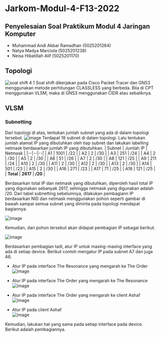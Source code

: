 # Jarkom-Modul-4-F13-2022

## Penyelesaian Soal Praktikum Modul 4 Jaringan Komputer

* Muhammad Andi Akbar Ramadhan (5025201264)
* Natya Madya Marciola	(5025201238)
* Neisa Hibatillah Alif	(5025201170)

## Topologi
![soal shift 4 1](https://user-images.githubusercontent.com/91374949/204077653-535e7221-0642-4e4d-884d-076b5f461ff6.png)
Soal shift dikerjakan pada Cisco Packet Tracer dan GNS3 menggunakan metode perhitungan CLASSLESS yang berbeda. Bila di CPT menggunakan VLSM, maka di GNS3 menggunakan CIDR atau sebaliknya.

## VLSM
### Subnetting
Dari topologi di atas, tentukan jumlah subnet yang ada di dalam topologi tersebut.
![image](https://user-images.githubusercontent.com/91374949/204084424-38d91c9f-c98a-4509-b1fd-e751134e55c0.png)
Terdapat 18 subnet di dalam topologi. Lalu tentukan jumlah alamat IP yang dibutuhkan oleh tiap subnet dan lakukan labelling netmask berdasarkan jumlah IP yang dibutuhkan.
| Subnet | Jumlah IP | Netmask |
|--|--|--|
| A1 | 1001 | /22 |
| A2 | 2 | /30 |
| A3 | 251 | /24 |
| A4 | 2 | /30 |
| A5 | 2 | /30 |
| A6 | 51 | /26 |
| A7 | 2 | /30 |
| A8 | 121 | /25 |
| A9 | 211 | /24 |
| A10 | 2 | /30 |
| A11 | 2 | /30 |
| A12 | 2 | /30 |
| A13 | 2 | /30 |
| A14 | 501 | /23 |
| A15 | 2 | /30 |
| A16 | 271 | /23 |
| A17 | 71 | /25 |
| A18 | 121 | /25 |
| **Total** | **2617** | **/20** |

Berdasarkan total IP dan netmask yang dibutuhkan, diperoleh hasil total IP yang digunakan sebanyak 2617, sehingga netmask yang digunakan adalah /20.
Dari tabel subnetting sebelumnya, dilakukan pembagiann IP berdasarkan NID dan netmask menggunakan pohon seperti gambar di bawah sampai semua subnet yang diminta pada topologi mendapat bagiannya.

![image](https://user-images.githubusercontent.com/91374949/204085043-5a6ac236-d52c-440e-9494-4b66d6d97e72.png)

Kemudian, dari pohon tersebut akan didapat pembagian IP sebagai berikut.

![image](https://user-images.githubusercontent.com/91374949/204085189-ab21038c-904d-4534-b599-3202a280e31a.png)

Berdasarkan pembagian tadi, atur IP untuk masing-masing interface yang ada di setiap device. Berikut contoh mengatur IP pada subnet A7 dan juga A6.
- Atur IP pada interface The Resonance yang mengarah ke The Order
![image](https://user-images.githubusercontent.com/91374949/204085466-844016c5-ada7-478c-a3f1-0aef86c56170.png)

- Atur IP pada interface The Order yang mengarah ke The Resonance
![image](https://user-images.githubusercontent.com/91374949/204085473-871b1d69-dc61-46aa-b86b-e29914ad5cb2.png)

- Atur IP pada interface The Order yang mengarah ke client Ashaf
![image](https://user-images.githubusercontent.com/91374949/204085598-819d5559-d820-453e-9ede-90aca9917048.png)

- Atur IP pada client Ashaf <br>
![image](https://user-images.githubusercontent.com/91374949/204085649-3de2a982-50f3-4b88-a04b-3294b3411ffc.png)

Kemudian, lakukan hal yang sama pada setiap interface pada device. Berikut adalah pembagiannya.
